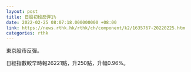 ```yaml
---
layout: post
title: 日股初段反彈1%
date: 2022-02-25 08:07:18.000000000 +08:00
link: https://news.rthk.hk/rthk/ch/component/k2/1635767-20220225.htm
categories: rthk
---
```


東京股市反彈。

日經指數較早時報26221點，升250點，升幅0.96%。
